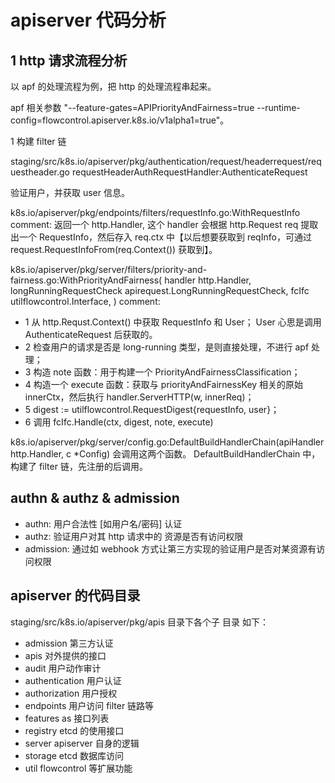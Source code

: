 # apiserver 代码分析

## 1 http 请求流程分析

以 apf 的处理流程为例，把 http 的处理流程串起来。

apf 相关参数 "--feature-gates=APIPriorityAndFairness=true --runtime-config=flowcontrol.apiserver.k8s.io/v1alpha1=true"。

1 构建 filter 链

staging/src/k8s.io/apiserver/pkg/authentication/request/headerrequest/requestheader.go requestHeaderAuthRequestHandler:AuthenticateRequest

验证用户，并获取 user 信息。

k8s.io/apiserver/pkg/endpoints/filters/requestInfo.go:WithRequestInfo 
comment: 返回一个 http.Handler, 这个 handler 会根据 http.Request req 提取出一个 RequestInfo，然后存入 req.ctx 中【以后想要获取到 reqInfo，可通过request.RequestInfoFrom(req.Context()) 获取到】。

k8s.io/apiserver/pkg/server/filters/priority-and-fairness.go:WithPriorityAndFairness(
	handler http.Handler,
	longRunningRequestCheck apirequest.LongRunningRequestCheck,
	fcIfc utilflowcontrol.Interface,
) 
comment: 

* 1 从 http.Requst.Context() 中获取 RequestInfo 和 User；
    User 心思是调用 AuthenticateRequest 后获取的。
* 2 检查用户的请求是否是 long-running 类型，是则直接处理，不进行 apf 处理；
* 3 构造 note 函数：用于构建一个 PriorityAndFairnessClassification；
* 4 构造一个 execute 函数：获取与 priorityAndFairnessKey 相关的原始 innerCtx，然后执行 handler.ServerHTTP(w, innerReq)；
* 5 digest := utilflowcontrol.RequestDigest{requestInfo, user}；
* 6 调用 fcIfc.Handle(ctx, digest, note, execute)

k8s.io/apiserver/pkg/server/config.go:DefaultBuildHandlerChain(apiHandler http.Handler, c *Config) 会调用这两个函数。
DefaultBuildHandlerChain 中，构建了 filter 链，先注册的后调用。

## authn & authz & admission

* authn: 用户合法性 [如用户名/密码] 认证
* authz: 验证用户对其 http 请求中的 资源是否有访问权限
* admission: 通过如 webhook 方式让第三方实现的验证用户是否对某资源有访问权限

## apiserver 的代码目录 

staging/src/k8s.io/apiserver/pkg/apis 目录下各个子 目录 如下：

* admission      第三方认证
* apis           对外提供的接口
* audit          用户动作审计
* authentication 用户认证
* authorization  用户授权
* endpoints      用户访问 filter 链路等
* features       as 接口列表
* registry       etcd 的使用接口
* server         apiserver 自身的逻辑
* storage        etcd 数据库访问
* util           flowcontrol 等扩展功能
